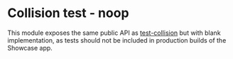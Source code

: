# Collision test - noop

This module exposes the same public API as [test-collision](https://github.com/pandulapeter/kubriko/tree/main/examples/test-collision) but with blank implementation, as tests should not be included in production builds of the Showcase app. 